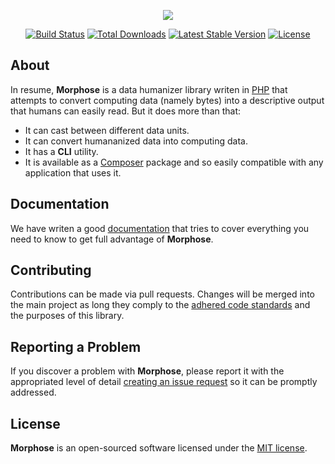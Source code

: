 <p align="center">
    <img src="http://morphose.github.io/images/morphose.svg" />
</p>

<p align="center">
    <a href="https://travis-ci.org/morphose/morphose"><img src="https://travis-ci.org/morphose/morphose.svg" alt="Build Status"></a>
    <a href="https://packagist.org/packages/morphose/morphose"><img src="https://poser.pugx.org/morphose/morphose/d/total.svg" alt="Total Downloads"></a>
    <a href="https://packagist.org/packages/morphose/morphose"><img src="https://poser.pugx.org/morphose/morphose/v/stable.svg" alt="Latest Stable Version"></a>
    <a href="https://opensource.org/licenses/MIT"><img src="https://poser.pugx.org/morphose/morphose/license.svg" alt="License"></a>
</p>

## About

In resume, **Morphose** is a data humanizer library writen in [PHP](http://php.net) that attempts to convert computing data (namely bytes) into a descriptive output that humans can easily read. But it does more than that:

- It can cast between different data units.
- It can convert humananized data into computing data.
- It has a **CLI** utility.
- It is available as a [Composer](https://packagist.org/packages/morphose/morphose) package and so easily compatible with any application that uses it.

## Documentation

We have writen a good [documentation](https://morphose.github.io) that tries to cover everything you need to know to get full advantage of **Morphose**.

## Contributing

Contributions can be made via pull requests. Changes will be merged into the main project as long they comply to the [adhered code standards](https://www.php-fig.org/psr/psr-2/) and the purposes of this library.

## Reporting a Problem

If you discover a problem with **Morphose**, please report it with the appropriated level of detail [creating an issue request](https://github.com/morphose/morphose/issues/new) so it can be promptly addressed.

## License

**Morphose** is an open-sourced software licensed under the [MIT license](https://opensource.org/licenses/MIT).
